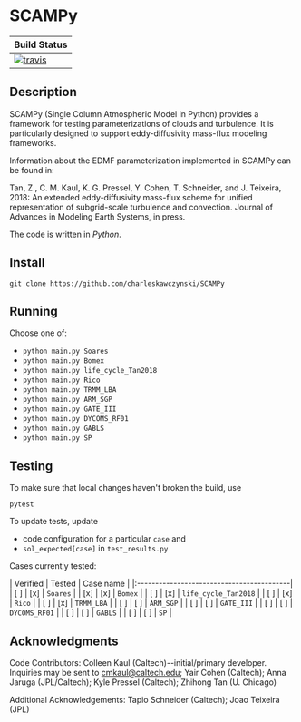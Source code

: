 # SCAMPy

| **Build Status**                    |
|:------------------------------------|
| [![travis][travis-img]][travis-url] |

[travis-img]: https://travis-ci.org/charleskawczynski/SCAMPy.svg?branch=master
[travis-url]: https://travis-ci.org/charleskawczynski/SCAMPy

## Description

SCAMPy (Single Column Atmospheric Model in Python) provides a framework for testing parameterizations of clouds and turbulence.
It is particularly designed to support eddy-diffusivity mass-flux modeling frameworks.

Information about the EDMF parameterization implemented in SCAMPy can be found in:

Tan, Z., C. M. Kaul, K. G. Pressel, Y. Cohen, T. Schneider, and J. Teixeira, 2018: An extended eddy-diffusivity mass-flux scheme for unified representation of subgrid-scale turbulence and convection. Journal of Advances in Modeling Earth Systems, in press.

The code is written in _Python_.

## Install

`git clone https://github.com/charleskawczynski/SCAMPy`

## Running

Choose one of:

 - `python main.py Soares`
 - `python main.py Bomex`
 - `python main.py life_cycle_Tan2018`
 - `python main.py Rico`
 - `python main.py TRMM_LBA`
 - `python main.py ARM_SGP`
 - `python main.py GATE_III`
 - `python main.py DYCOMS_RF01`
 - `python main.py GABLS`
 - `python main.py SP`

## Testing

To make sure that local changes haven't broken the build, use

`pytest`

To update tests, update

 - code configuration for a particular `case` and
 - `sol_expected[case]` in `test_results.py`

Cases currently tested:

 |  Verified | Tested | Case name            |
 |:------------------------------------------|
 |  [ ]      | [x]    | `Soares`             |
 |  [x]      | [x]    | `Bomex`              |
 |  [ ]      | [x]    | `life_cycle_Tan2018` |
 |  [ ]      | [x]    | `Rico`               |
 |  [ ]      | [x]    | `TRMM_LBA`           |
 |  [ ]      | [ ]    | `ARM_SGP`            |
 |  [ ]      | [ ]    | `GATE_III`           |
 |  [ ]      | [ ]    | `DYCOMS_RF01`        |
 |  [ ]      | [ ]    | `GABLS`              |
 |  [ ]      | [ ]    | `SP`                 |

## Acknowledgments

Code Contributors:
	Colleen Kaul (Caltech)--initial/primary developer. Inquiries may be sent to cmkaul@caltech.edu;
	Yair Cohen (Caltech);
	Anna Jaruga (JPL/Caltech);
	Kyle Pressel (Caltech);
	Zhihong Tan (U. Chicago)

Additional Acknowledgements:
	Tapio Schneider (Caltech);
	Joao Teixeira (JPL)

